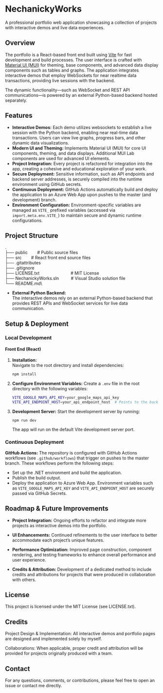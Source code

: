 ﻿# NechanickyWorks

A professional portfolio web application showcasing a collection of projects with interactive demos and live data experiences.

## Overview

The portfolio is a React-based front end built using [Vite](https://vitejs.dev/) for fast development and build processes. The user interface is crafted with [Material UI (MUI)](https://mui.com/) for theming, base components, and advanced data display components such as tables and graphs. The application integrates interactive demos that employ WebSockets for near realtime data transactions, providing live sessions with the backend.

The dynamic functionality—such as WebSocket and REST API communications—is powered by an external Python-based backend hosted separately.

## Features

- **Interactive Demos:** Each demo utilizes websockets to establish a live session with the Python backend, enabling near real-time data transactions. Users can view live graphs, progress bars, and other dynamic data visualizations.
- **Modern UI and Theming:** Implements Material UI (MUI) for core UI components, theming, and data displays. Additional MUI Lab components are used for advanced UI elements.
- **Project Integration:** Every project is refactored for integration into the app, creating a cohesive and educational exploration of your work.
- **Secure Deployment:** Sensitive information, such as API endpoints and backend server addresses, is securely compiled into the runtime environment using GitHub secrets.
- **Continuous Deployment:** GitHub Actions automatically build and deploy the application to an Azure Web App upon pushes to the master (and development) branch.
- **Environment Configuration:** Environment-specific variables are managed as `VITE_` prefixed variables (accessed via `import.meta.env.VITE_`) to maintain secure and dynamic runtime configurations.


## Project Structure

.\
├── public&nbsp;&nbsp;&nbsp;&nbsp;&nbsp;&nbsp;&nbsp;&nbsp;# Public source files\
├── src&nbsp;&nbsp;&nbsp;&nbsp;&nbsp;&nbsp;&nbsp;&nbsp;# React front end source files\
├── .gitattributes\
├── .gitignore\
├── LICENSE.txt&nbsp;&nbsp;&nbsp;&nbsp;&nbsp;&nbsp;&nbsp;&nbsp;&nbsp;&nbsp;&nbsp;&nbsp;&nbsp;&nbsp;&nbsp;&nbsp;&nbsp;&nbsp;&nbsp;&nbsp;&nbsp;&nbsp;&nbsp;&nbsp;&nbsp;&nbsp;# MIT License\
├── NechanickyWorks.sln&nbsp;&nbsp;&nbsp;&nbsp;&nbsp;&nbsp;&nbsp;&nbsp;&nbsp;&nbsp;# Visual Studio solution file\
└── README.md\

- **External Python Backend:**  
  The interactive demos rely on an external Python-based backend that provides REST APIs and WebSocket services for live data communication.

## Setup & Deployment

### Local Development

#### Front End (React)
1. **Installation:**  
   Navigate to the root directory and install dependencies:
   
   ```bash
   npm install

3. **Configure Environment Variables:**
   Create a `.env` file in the root directory with the following variables:
   
   ```bash
   VITE_GOOGLE_MAPS_API_KEY=your_google_maps_api_key
   VITE_API_ENDPOINT_HOST=your_api_endpoint_host  # Points to the backend server with required APIs

4. **Development Server:**
   Start the development server by running:
   
   ```bash
   npm run dev
   ```
   
   The app will run on the default Vite development server port.

### Continuous Deployment

**GitHub Actions:**
   The repository is configured with GitHub Actions workflows (see `.github/workflows`) that trigger on pushes to the master branch. These workflows perform the following steps:
   - Set up the .NET environment and build the application.
   - Publish the build output.
   - Deploy the application to Azure Web App.
   Environment variables such as `VITE_GOOGLE_MAPS_API_KEY` and `VITE_API_ENDPOINT_HOST` are securely passed via GitHub Secrets.

## Roadmap & Future Improvements

- **Project Integration:** Ongoing efforts to refactor and integrate more projects as interactive demos into the portfolio.

- **UI Enhancements:** Continued refinements to the user interface to better accommodate each project’s unique features.

- **Performance Optimization:** Improved page construction, component rendering, and testing frameworks to enhance overall performance and user experience.

- **Credits & Attribution:** Development of a dedicated method to include credits and attributions for projects that were produced in collaboration with others.

## License

This project is licensed under the MIT License (see LICENSE.txt).

## Credits

Project Design & Implementation:
   All interactive demos and portfolio pages are designed and implemented solely by myself.

Collaborations:
   When applicable, proper credit and attribution will be provided for projects originally produced with a team.

## Contact

For any questions, comments, or contributions, please feel free to open an issue or contact me directly.

